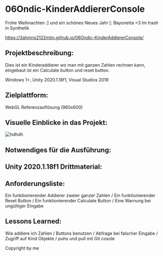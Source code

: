 # 06Ondic-KinderAddiererConsole
Frohe Weihnachten :]
und ein schönes Neues Jahr [:
Bayonetta <3
Im trash in Synthetik

https://3ahmns2122mtin.github.io/06Ondic-KinderAddiererConsole/

## Projektbeschreibung:
Dies ist ein Kinderaddierer wo man mit ganzen Zahlen rechnen kann, eingebaut ist ein Calculate button und reset button.

Windows 1=, Unity 2020.1.18f1, Visual Studios 2019

## Zielplattform: 
WebGL Referenzauflösung (960x600) 

## Visuelle Einblicke in das Projekt: 
![hdhdh](https://user-images.githubusercontent.com/91017666/152321856-ccf19098-1b93-4b7d-8600-8aaa0726bb2c.JPG)

## Notwendiges für die Ausführung:

## Unity 2020.1.18f1 Drittmaterial:

## Anforderungsliste:

Ein funktionierender Addierer zweier ganzer Zahlen /
Ein funktionierender Reset Button /
Ein funktionierender Calculate Button /
Eine Warnung bei ungültiger Eingabe

## Lessons Learned:

Wie addiere ich Zahlen /
Buttons benutzen /
Abfrage bei falscher Eingabe /
Zugriff auf Kind Objekte /
puhs und pull mit Git cosole

Copyright by me
